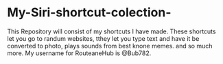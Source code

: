 # My-Siri-shortcut-colection-
This Repository will consist of my shortcuts I have made. These shortcuts let you go to randum websites, tthey let you type text and have it be converted to photo, plays sounds from best knone memes. and so much more. My username for RouteaneHub is @Bub782.
